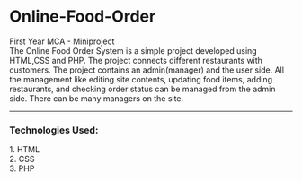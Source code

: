 # Online-Food-Order
First Year MCA - Miniproject <br>
The Online Food Order System is a simple project developed using HTML,CSS and PHP. The project connects different restaurants with customers. The 
project contains an admin(manager) and the user side. All the management like editing site contents, updating food items, adding restaurants, and checking order status can be managed from the admin side. There can be many managers on the site.<hr>
<h3>Technologies Used:</h3>
 1. HTML <br>
 2. CSS <br>
 3. PHP <br>
